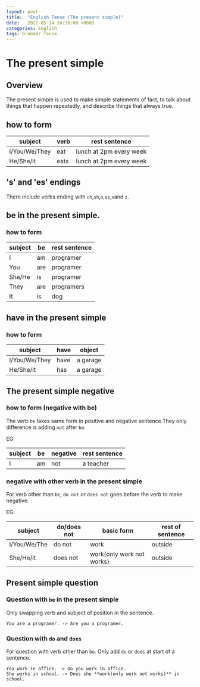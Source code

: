 ```yaml
---
layout: post
title:  "English Tense (The present simple)"
date:   2022-05-14 16:38:00 +0800
categories: English
tags: Grammar Tense
---
```


# The present simple

## Overview
The present simple is used to make simple statements of fact, to talk about things that happen repeatedly, and describe things that always true.

## how to form

|subject|verb|rest sentence|
|---|---|---|
|I/You/We/They|eat|lunch at 2pm every week|
|He/She/It|eats|lunch at 2pm every week|

## 's' and 'es' endings
There include verbs ending with `ch`,`sh`,`o`,`ss`,`x`and `z`.

## be in the present simple.

### how to form

|subject|be|rest sentence|
|---|---|---|
|I|am|programer|
|You|are|programer|
|She/He|is|programer|
|They|are|programers|
|It|is|dog|

## have in the present simple

### how to form

|subject|have|object|
|---|---|---|
|I/You/We/They|have|a garage|
|He/She/It|has|a garage|


## The present simple negative

### how to form (negative with be)
The verb `be` takes same form in positive and negative sentence.They only difference is adding `not` after `be`.

EG:

|subject|be|negative|rest sentence|
|---|---|---|---|
|I|am|not|a teacher|

### negative with other verb in the present simple

For verb other than `be`, `do not` or `does not` goes before the verb to make negative.

EG:

|subject|do/does not|basic form|rest of sentence|
|---|---|---|---|
|I/You/We/The|do not|work|outside|
|She/He/It|does not|work(only work not works)|outside|

## Present simple question

### Question with `be` in the present simple

Only swapping verb and subject of position in the sentence.

```
You are a programer. -> Are you a programer.
```

### Question with `do` and `does`

For question with verb other than `be`. Only add `do` or `does` at start of a sentence.

```
You work in office. -> Do you work in office.
She works in school. -> Does she **work(only work not works)** in school.
```

